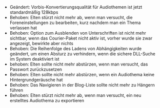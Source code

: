 - Geändert: Vorbis-Konvertierungsqualität für Audiothemen ist jetzt standardmäßig 128kbps
- Behoben: Elten stürzt nicht mehr ab, wenn man versucht, die Foreneinstellungen zu bearbeiten, kurz nachdem man ein Thema verlassen hat
- Behoben: Option zum Ausblenden von Unterschriften ist nicht mehr sichtbar, wenn das Courier-Paket nicht aktiv ist, vorher wurde sie zwar angezeigt, bewirkte aber nichts
- Behoben: Die Reihenfolge des Ladens von Abhängigkeiten wurde geändert, um einen Absturz zu verhindern, wenn die sichere DLL-Suche im System deaktiviert ist
- behoben: Elten sollte nicht mehr abstürzen, wenn man versucht, das Passwort zurückzusetzen
- Behoben: Elten sollte nicht mehr abstürzen, wenn ein Audiothema keine Hintergrundgeräusche hat
- Behoben: Das Navigieren in der Blog-Liste sollte nicht mehr zu Hängern führen
- Behoben: Elten stürzt nicht mehr ab, wenn man versucht, ein neu erstelltes Audiothema zu exportieren